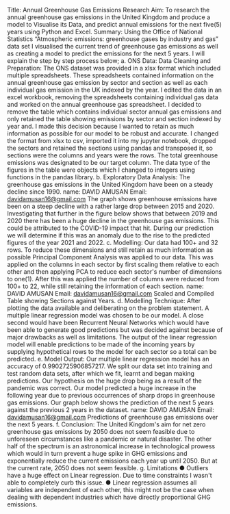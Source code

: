 Title: Annual Greenhouse Gas Emissions Research
Aim: To research the annual greenhouse gas emissions in the United Kingdom and produce a
model to Visualise its Data, and predict annual emissions for the next five(5) years using
Python and Excel.
Summary: Using the Office of National Statistics “Atmospheric emissions: greenhouse gases
by industry and gas” data set I visualised the current trend of greenhouse gas emissions as
well as creating a model to predict the emissions for the next 5 years. I will explain the step
by step process below;
a. ONS Data: Data Cleaning and Preparation: The ONS dataset was provided in a
xlsx format which included multiple spreadsheets. These spreadsheets
contained information on the annual greenhouse gas emission by sector and
section as well as each individual gas emission in the UK indexed by the year.
I edited the data in an excel workbook, removing the spreadsheets
containing individual gas data and worked on the annual greenhouse gas
spreadsheet. I decided to remove the table which contains individual sector
annual gas emissions and only retained the table showing emissions by sector
and section indexed by year and. I made this decision because I wanted to
retain as much information as possible for our model to be robust and
accurate.
I changed the format from xlsx to csv, imported it into my jupyter
notebook, dropped the sectors and retained the sections using pandas and
transposed it, so sections were the columns and years were the rows. The
total greenhouse emissions was designated to be our target column. The data
type of the figures in the table were objects which I changed to integers using
functions in the pandas library.
b. Exploratory Data Analysis: The greenhouse gas emissions in the United
Kingdom have been on a steady decline since 1990.
name: DAVID AMUSAN
Email: davidamusan16@gmail.com
The graph shows greenhouse emissions have been on a steep decline with a
rather large drop between 2015 and 2020. Investigating that further in the
figure below shows that between 2019 and 2020 there has been a huge
decline in the greenhouse gas emissions.
This could be attributed to the COVID-19 impact that hit. During our
prediction we will determine if this was an anomaly due to the rise to the
predicted figures of the year 2021 and 2022.
c. Modelling: Our data had 100+ and 32 rows. To reduce these dimensions and
still retain as much information as possible Principal Component Analysis
was applied to our data. This was applied on the columns in each sector by
first scaling them relative to each other and then applying PCA to reduce each
sector's number of dimensions to one(1).
After this was applied the number of columns were reduced from
100+ to 22, while still retaining the information of each section.
name: DAVID AMUSAN
Email: davidamusan16@gmail.com
Scaled and Compiled Table showing Sections against Years.
d. Modelling Technique: After plotting the data available and deliberating on the
problem statement. A multiple linear regression model was chosen to be our
model. A close second would have been Recurrent Neural Networks which
would have been able to generate good predictions but was decided against
because of major drawbacks as well as limitations. The output of the linear
regression model will enable predictions to be made of the incoming years by
supplying hypothetical rows to the model for each sector so a total can be
predicted.
e. Model Output: Our multiple linear regression model has an accuracy of
0.9902725906857217. We split our data set into training and test random
data sets, after which we fit, learnt and began making predictions.
Our hypothesis on the huge drop being as a result of the
pandemic was correct. Our model predicted a huge increase in the following
year due to previous occurrences of sharp drops in greenhouse gas emissions.
Our graph below shows the prediction of the next 5 years against the
previous 2 years in the dataset.
name: DAVID AMUSAN
Email: davidamusan16@gmail.com
Predictions of greenhouse gas emissions over the next 5 years.
f. Conclusion: The United Kingdom's aim for net zero greenhouse gas emissions
by 2050 does not seem feasible due to unforeseen circumstances like a
pandemic or natural disaster. The other half of the spectrum is an
astronomical increase in technological prowess which would in turn prevent a
huge spike in GHG emissions and exponentially reduce the current emissions
each year up until 2050. But at the current rate, 2050 does not seem feasible.
g. Limitations
● Outliers have a huge effect on Linear regression. Due to time
constraints I wasn't able to completely curb this issue.
● Linear regression assumes all variables are independent of each other,
this might not be the case when dealing with dependent industries
which have directly proportional GHG emissions.
